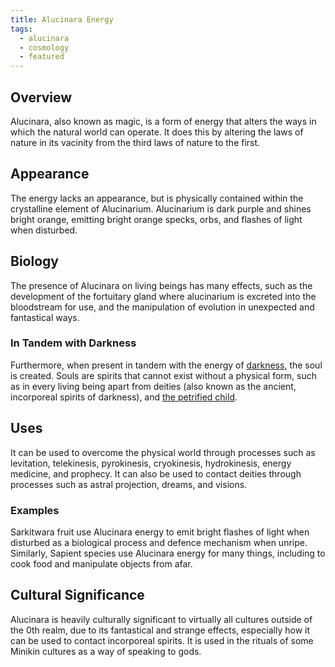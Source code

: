 ```yaml
---
title: Alucinara Energy
tags:
  - alucinara
  - cosmology
  - featured
---
```

## Overview
Alucinara, also known as magic, is a form of energy that alters the ways in which the natural world can operate. It does this by altering the laws of nature in its vacinity from the third laws of nature to the first.
## Appearance
The energy lacks an appearance, but is physically contained within the crystalline element of Alucinarium. Alucinarium is dark purple and shines bright orange, emitting bright orange specks, orbs, and flashes of light when disturbed.
## Biology
The presence of Alucinara on living beings has many effects, such as the development of the fortuitary gland where alucinarium is excreted into the bloodstream for use, and the manipulation of evolution in unexpected and fantastical ways.
### In Tandem with Darkness
Furthermore, when present in tandem with the energy of [darkness](cosmology/darkness.md), the soul is created. Souls are spirits that cannot exist without a physical form, such as in every living being apart from deities (also known as the ancient, incorporeal spirits of darkness), and [the petrified child](cosmology/deities/the-petrified-child.md).
## Uses
It can be used to overcome the physical world through processes such as levitation, telekinesis, pyrokinesis, cryokinesis, hydrokinesis, energy medicine, and prophecy. It can also be used to contact deities through processes such as astral projection, dreams, and visions.
### Examples
Sarkitwara fruit use Alucinara energy to emit bright flashes of light when disturbed as a biological process and defence mechanism when unripe. Similarly, Sapient species use Alucinara energy for many things, including to cook food and manipulate objects from afar.
## Cultural Significance
Alucinara is heavily culturally significant to virtually all cultures outside of the 0th realm, due to its fantastical and strange effects, especially how it can be used to contact incorporeal spirits. It is used in the rituals of some Minikin cultures as a way of speaking to gods.